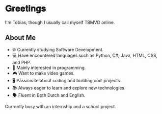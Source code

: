 # 𝐆𝐫𝐞𝐞𝐭𝐢𝐧𝐠𝐬 

I'm Tobias, though I usually call myself TBMVD online. 


## About Me
- 🌐 Currently studying Software Development.
- 💻 Have encountered languages such as Python, C#, Java, HTML, CSS, and PHP.
- 🎯 Mainly interested in programming.
- 🎮 Want to make video games.
- 🖥️ Passionate about coding and building cool projects.
- 📚 Always eager to learn and explore new technologies.
- 🗣 Fluent in Both Dutch and English.



Currently busy with an internship and a school project.
